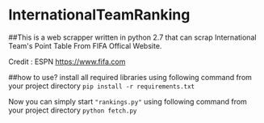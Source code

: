 # InternationalTeamRanking
##This is a web scrapper written in python 2.7 that can scrap International Team's Point Table From FIFA Offical Website.

Credit : ESPN https://www.fifa.com

##how to use?
install all required libraries using following command from your project directory
```pip install -r requirements.txt```

Now you can simply start ```"rankings.py"``` using following command from your project directory
```python fetch.py```
